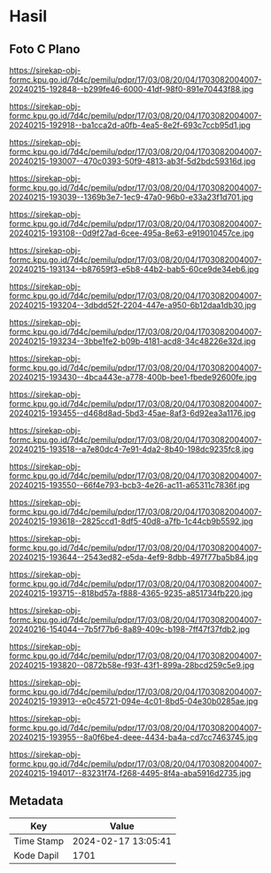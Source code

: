 # Hasil

## Foto C Plano

https://sirekap-obj-formc.kpu.go.id/7d4c/pemilu/pdpr/17/03/08/20/04/1703082004007-20240215-192848--b299fe46-6000-41df-98f0-891e70443f88.jpg

https://sirekap-obj-formc.kpu.go.id/7d4c/pemilu/pdpr/17/03/08/20/04/1703082004007-20240215-192918--ba1cca2d-a0fb-4ea5-8e2f-693c7ccb95d1.jpg

https://sirekap-obj-formc.kpu.go.id/7d4c/pemilu/pdpr/17/03/08/20/04/1703082004007-20240215-193007--470c0393-50f9-4813-ab3f-5d2bdc59316d.jpg

https://sirekap-obj-formc.kpu.go.id/7d4c/pemilu/pdpr/17/03/08/20/04/1703082004007-20240215-193039--1369b3e7-1ec9-47a0-96b0-e33a23f1d701.jpg

https://sirekap-obj-formc.kpu.go.id/7d4c/pemilu/pdpr/17/03/08/20/04/1703082004007-20240215-193108--0d9f27ad-6cee-495a-8e63-e919010457ce.jpg

https://sirekap-obj-formc.kpu.go.id/7d4c/pemilu/pdpr/17/03/08/20/04/1703082004007-20240215-193134--b87659f3-e5b8-44b2-bab5-60ce9de34eb6.jpg

https://sirekap-obj-formc.kpu.go.id/7d4c/pemilu/pdpr/17/03/08/20/04/1703082004007-20240215-193204--3dbdd52f-2204-447e-a950-6b12daa1db30.jpg

https://sirekap-obj-formc.kpu.go.id/7d4c/pemilu/pdpr/17/03/08/20/04/1703082004007-20240215-193234--3bbe1fe2-b09b-4181-acd8-34c48226e32d.jpg

https://sirekap-obj-formc.kpu.go.id/7d4c/pemilu/pdpr/17/03/08/20/04/1703082004007-20240215-193430--4bca443e-a778-400b-bee1-fbede92600fe.jpg

https://sirekap-obj-formc.kpu.go.id/7d4c/pemilu/pdpr/17/03/08/20/04/1703082004007-20240215-193455--d468d8ad-5bd3-45ae-8af3-6d92ea3a1176.jpg

https://sirekap-obj-formc.kpu.go.id/7d4c/pemilu/pdpr/17/03/08/20/04/1703082004007-20240215-193518--a7e80dc4-7e91-4da2-8b40-198dc9235fc8.jpg

https://sirekap-obj-formc.kpu.go.id/7d4c/pemilu/pdpr/17/03/08/20/04/1703082004007-20240215-193550--66f4e793-bcb3-4e26-ac11-a65311c7836f.jpg

https://sirekap-obj-formc.kpu.go.id/7d4c/pemilu/pdpr/17/03/08/20/04/1703082004007-20240215-193618--2825ccd1-8df5-40d8-a7fb-1c44cb9b5592.jpg

https://sirekap-obj-formc.kpu.go.id/7d4c/pemilu/pdpr/17/03/08/20/04/1703082004007-20240215-193644--2543ed82-e5da-4ef9-8dbb-497f77ba5b84.jpg

https://sirekap-obj-formc.kpu.go.id/7d4c/pemilu/pdpr/17/03/08/20/04/1703082004007-20240215-193715--818bd57a-f888-4365-9235-a851734fb220.jpg

https://sirekap-obj-formc.kpu.go.id/7d4c/pemilu/pdpr/17/03/08/20/04/1703082004007-20240216-154044--7b5f77b6-8a89-409c-b198-7ff47f37fdb2.jpg

https://sirekap-obj-formc.kpu.go.id/7d4c/pemilu/pdpr/17/03/08/20/04/1703082004007-20240215-193820--0872b58e-f93f-43f1-899a-28bcd259c5e9.jpg

https://sirekap-obj-formc.kpu.go.id/7d4c/pemilu/pdpr/17/03/08/20/04/1703082004007-20240215-193913--e0c45721-094e-4c01-8bd5-04e30b0285ae.jpg

https://sirekap-obj-formc.kpu.go.id/7d4c/pemilu/pdpr/17/03/08/20/04/1703082004007-20240215-193955--8a0f6be4-deee-4434-ba4a-cd7cc7463745.jpg

https://sirekap-obj-formc.kpu.go.id/7d4c/pemilu/pdpr/17/03/08/20/04/1703082004007-20240215-194017--83231f74-f268-4495-8f4a-aba5916d2735.jpg


## Metadata

| Key        | Value               |
| ---------- | ------------------- |
| Time Stamp | 2024-02-17 13:05:41 |
| Kode Dapil | 1701                |



